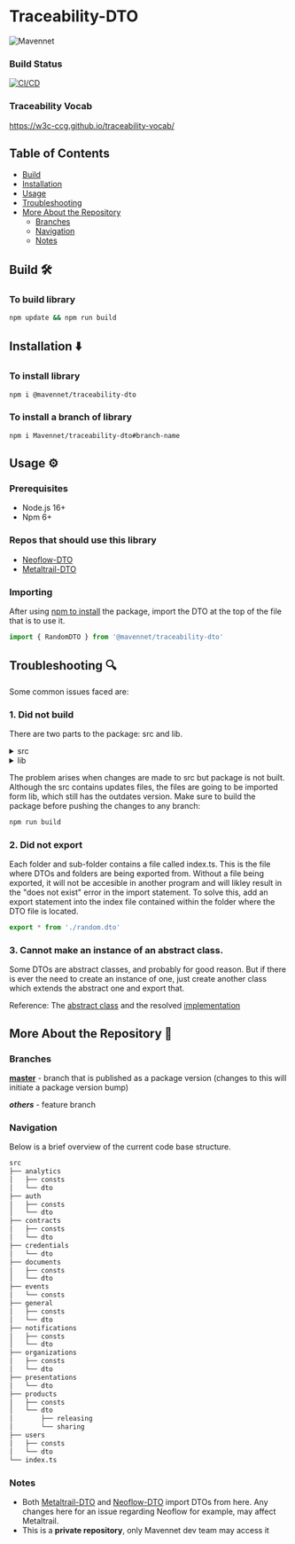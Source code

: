 # Traceability-DTO

![Mavennet](https://mavennet-website.s3.amazonaws.com/assets/logo-dark.png)

### Build Status
[![CI/CD](https://github.com/Mavennet/traceability-dto/actions/workflows/release.yaml/badge.svg)](https://github.com/Mavennet/traceability-dto/actions/workflows/release.yaml)

### Traceability Vocab

https://w3c-ccg.github.io/traceability-vocab/

## Table of Contents

- [Build](#build-%EF%B8%8F)
- [Installation](#installation-%EF%B8%8F)
- [Usage](#usage-%EF%B8%8F)
- [Troubleshooting](#troubleshooting-)
- [More About the Repository](#more-about-the-repository-)
    - [Branches](#branches)
    - [Navigation](#navigation)
    - [Notes](#notes)

## Build 🛠️

### To build library

```bash
npm update && npm run build
```

## Installation ⬇️

### To install library
```bash 
npm i @mavennet/traceability-dto 
```

### To install a branch of library

```bash
npm i Mavennet/traceability-dto#branch-name
```

## Usage ⚙️

### Prerequisites

- Node.js 16+
- Npm 6+

### Repos that should use this library

- [Neoflow-DTO](https://github.com/Mavennet/neoflow-dto)
- [Metaltrail-DTO](https://github.com/Mavennet/metaltrail-dto)

### Importing

After using [npm to install](#installation-%EF%B8%8F) the package, import the DTO at the top of the file that is to use it. 

```ts
import { RandomDTO } from '@mavennet/traceability-dto'
```
## Troubleshooting 🔍

Some common issues faced are: 

### 1. Did not build

There are two parts to the package: src and lib. 

<details><summary>src</summary>

Is what is being editing. When making changes, creating new DTOs, adding constants, etc., all this must be done here. 
</details>

<details><summary>lib</summary>
Is where the DTOs are being exported from when when any file imports them. Editing the files here is pointless as when the package is built, it gets over written.
</details>

The problem arises when changes are made to src but package is not built. Although the src contains updates files, the files are going to be imported form lib, which still has the outdates version. Make sure to build the package before pushing the changes to any branch:

```bash
npm run build
```

### 2. Did not export

Each folder and sub-folder contains a file called index.ts. This is the file where DTOs and folders are being exported from. Without a file being exported, it will not be accesible in another program and will likley result in the "does not exist" error in the import statement. To solve this, add an export statement into the index file contained within the folder where the DTO file is located. 

```ts
export * from './random.dto'
```

### 3. Cannot make an instance of an abstract class. 

Some DTOs are abstract classes, and probably for good reason. But if there is ever the need to create an instance of one, just create another class which extends the abstract one and export that. 

Reference:
The [abstract class](https://github.com/Mavennet/traceability-dto/blob/master/src/documents/dto/saveS3DocumentsFolderPath.dto.ts) and the resolved [implementation](https://github.com/Mavennet/neoflow-dto/blob/master/src/documents/dto/saveS3DocumentsFolderPath.dto.ts)

## More About the Repository 🤔

### Branches

[**master**](https://github.com/Mavennet/traceability-dto) - branch that is published as a package version (changes to this will initiate a package version bump)

**_others_** - feature branch

### Navigation

Below is a brief overview of the current code base structure.

```bash
src
├── analytics
│   ├── consts
│   └── dto
├── auth
│   ├── consts
│   └── dto
├── contracts
│   ├── consts
│   └── dto
├── credentials
│   └── dto
├── documents
│   ├── consts
│   └── dto
├── events
│   └── consts
├── general
│   ├── consts
│   └── dto
├── notifications
│   ├── consts
│   └── dto
├── organizations
│   ├── consts
│   └── dto
├── presentations
│   └── dto
├── products
│   ├── consts
│   └── dto
│       ├── releasing
│       └── sharing
├── users
│   ├── consts
│   └── dto
└── index.ts
```

### Notes

- Both [Metaltrail-DTO](https://github.com/Mavennet/metaltrail-dto) and [Neoflow-DTO](https://github.com/Mavennet/neoflow-dto) import DTOs from here. Any changes here for an issue regarding Neoflow for example, may affect Metaltrail.
- This is a **private repository**, only Mavennet dev team may access it
